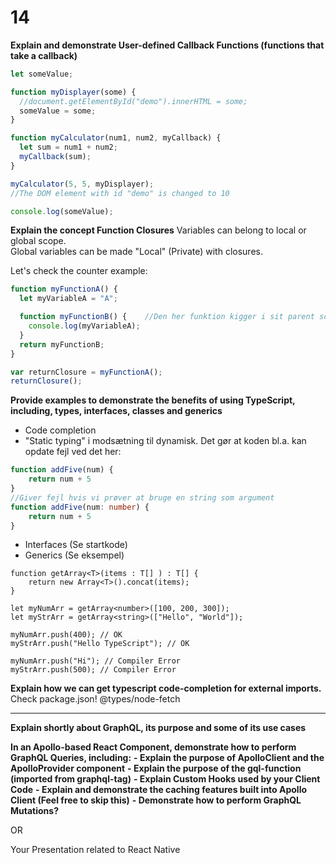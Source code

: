# 14

**Explain and demonstrate User-defined Callback Functions (functions that take a callback)**

```javascript
let someValue;

function myDisplayer(some) {
  //document.getElementById("demo").innerHTML = some;
  someValue = some;
}

function myCalculator(num1, num2, myCallback) {
  let sum = num1 + num2;
  myCallback(sum);
}

myCalculator(5, 5, myDisplayer);
//The DOM element with id "demo" is changed to 10

console.log(someValue);
```

**Explain the concept Function Closures**
Variables can belong to local or global scope.  
Global variables can be made "Local" (Private) with closures.

Let's check the counter example:

```javascript
function myFunctionA() {
  let myVariableA = "A";

  function myFunctionB() {    //Den her funktion kigger i sit parent scope
    console.log(myVariableA);
  }
  return myFunctionB;
}

var returnClosure = myFunctionA();
returnClosure();
```

**Provide examples to demonstrate the benefits of using TypeScript, including, types, interfaces, classes and generics**  
- Code completion
- "Static typing" i modsætning til dynamisk. Det gør at koden bl.a. kan opdate fejl ved det her:

```typescript
function addFive(num) {
    return num + 5
}
//Giver fejl hvis vi prøver at bruge en string som argument
function addFive(num: number) {
    return num + 5
}
```
- Interfaces (Se startkode)
- Generics (Se eksempel)
```
function getArray<T>(items : T[] ) : T[] {
    return new Array<T>().concat(items);
}

let myNumArr = getArray<number>([100, 200, 300]);
let myStrArr = getArray<string>(["Hello", "World"]);

myNumArr.push(400); // OK
myStrArr.push("Hello TypeScript"); // OK

myNumArr.push("Hi"); // Compiler Error
myStrArr.push(500); // Compiler Error
```

**Explain how we can get typescript code-completion for external imports.**  
Check package.json! 
@types/node-fetch

---

**Explain shortly about GraphQL, its purpose and some of its use cases**  

**In an Apollo-based React Component, demonstrate how to perform GraphQL Queries, including:**
**- Explain the purpose of ApolloClient and the ApolloProvider component**
**- Explain the purpose of the gql-function (imported from graphql-tag)**
**- Explain Custom Hooks used by your Client Code**
**- Explain and demonstrate the caching features built into Apollo Client (Feel free to skip this)**
**- Demonstrate how to perform GraphQL Mutations?**


OR

Your Presentation related to React Native
